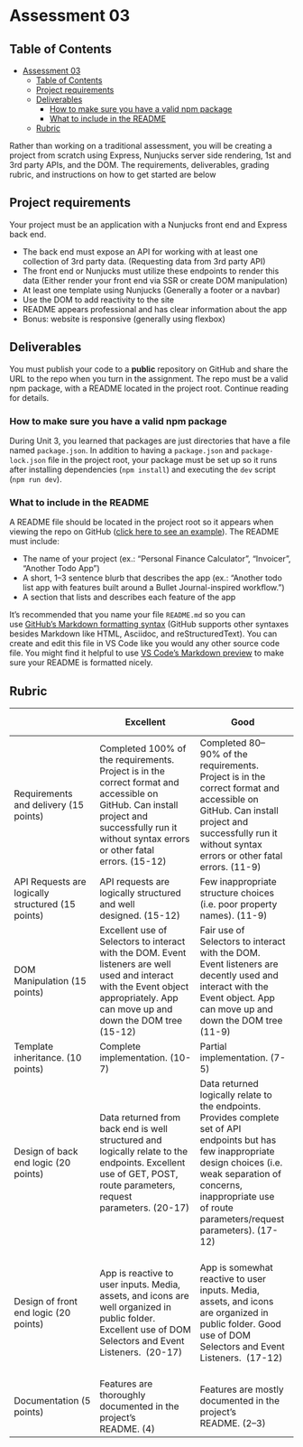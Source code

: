 # Assessment 03

## Table of Contents

- [Assessment 03](#assessment-03)
  - [Table of Contents](#table-of-contents)
  - [Project requirements](#project-requirements)
  - [Deliverables](#deliverables)
    - [How to make sure you have a valid npm package](#how-to-make-sure-you-have-a-valid-npm-package)
    - [What to include in the README](#what-to-include-in-the-readme)
  - [Rubric](#rubric)

Rather than working on a traditional assessment, you will be creating a project from scratch using Express, Nunjucks server side rendering, 1st and 3rd party APIs, and the DOM. The requirements, deliverables, grading rubric, and instructions on how to get started are below

## Project requirements

Your project must be an application with a Nunjucks front end and Express back end.

- The back end must expose an API for working with at least one collection of 3rd party data. (Requesting data from 3rd party API)
- The front end or Nunjucks must utilize these endpoints to render this data (Either render your front end via SSR or create DOM manipulation)
- At least one template using Nunjucks (Generally a footer or a navbar)
- Use the DOM to add reactivity to the site
- README appears professional and has clear information about the app
- Bonus: website is responsive (generally using flexbox)

## Deliverables

You must publish your code to a **public** repository on GitHub and share the URL to the repo when you turn in the assignment. The repo must be a valid npm package, with a README located in the project root. Continue reading for details.

### How to make sure you have a valid npm package

During Unit 3, you learned that packages are just directories that have a file named `package.json`. In addition to having a `package.json` and `package-lock.json` file in the project root, your package must be set up so it runs after installing dependencies (`npm install`) and executing the `dev` script (`npm run dev`).

### What to include in the README

A README file should be located in the project root so it appears when viewing the repo on GitHub ([click here to see an example](https://github.com/catppuccin/catppuccin#readme)). The README must include:

- The name of your project (ex.: “Personal Finance Calculator”, “Invoicer”, “Another Todo App”)
- A short, 1–3 sentence blurb that describes the app (ex.: “Another todo list app with features built around a Bullet Journal-inspired workflow.”)
- A section that lists and describes each feature of the app

It’s recommended that you name your file `README.md` so you can use [GitHub’s Markdown formatting syntax](https://docs.github.com/en/get-started/writing-on-github/getting-started-with-writing-and-formatting-on-github/basic-writing-and-formatting-syntax) (GitHub supports other syntaxes besides Markdown like HTML, Asciidoc, and reStructuredText). You can create and edit this file in VS Code like you would any other source code file. You might find it helpful to use [VS Code’s Markdown preview](https://code.visualstudio.com/docs/languages/markdown#_markdown-preview) to make sure your README is formatted nicely.

## Rubric

|  | Excellent | Good | Needs improvement | Unsatisfactory |
| --- | --- | --- | --- | --- |
| Requirements and delivery (15 points) | Completed 100% of the requirements. Project is in the correct format and accessible on GitHub. Can install project and successfully run it without syntax errors or other fatal errors. (15-12) | Completed 80–90% of the requirements. Project is in the correct format and accessible on GitHub. Can install project and successfully run it without syntax errors or other fatal errors. (11-9) | Completed 70–80% of the requirements. Project is in the correct format and accessible on GitHub. Can install project and successfully run it after correcting a few trivial errors. (9-6) | Completed less than 70% of the requirements. Project is in the correct format and accessible on GitHub. Can install project and successfully run it after correcting a few trivial errors. (6-0) |
| API Requests  are logically structured (15 points) | API requests are logically structured and well designed. (15-12) | Few inappropriate structure choices (i.e. poor property names). (11-9) | Several inappropriate structure choices. (9-6) | Data mockup is insufficient or missing. (6-0) |
| DOM Manipulation (15 points) | Excellent use of Selectors to interact with the DOM. Event listeners are well used and interact with the Event object appropriately. App can move up and down the DOM tree (15-12) | Fair use of Selectors to interact with the DOM. Event listeners are decently used and interact with the Event object. App can move up and down the DOM tree (11-9) | Poor use of Selectors to interact with the DOM. Event listeners are poorly used. App can move up and down the DOM tree (9-6) | Poor or no use of Selectors, Event listeners, and does not travers the DOM tree (6-0) |
| Template inheritance. (10 points) | Complete implementation. (10-7) | Partial implementation. (7-5) | Attempted implementation. (5-3) | Not implemented. (3-0) |
| Design of back end logic (20 points) | Data returned from back end is well structured and logically relate to the endpoints. Excellent use of GET, POST, route parameters, request parameters. (20-17) | Data returned logically relate to the endpoints. Provides complete set of API endpoints but has few inappropriate design choices (i.e. weak separation of concerns, inappropriate use of route parameters/request parameters). (17-12) | Several inappropriate design choices (i.e. inappropriate use of GET, POST, route parameters, request parameters). Data returned is disorganized. The relationship between endpoints and what they return is unclear. (12-8) | App is poorly written or incorrect. (8-0) |
| Design of front end logic (20 points) | App is reactive to user inputs. Media, assets, and icons are well organized in public folder. Excellent use of DOM Selectors and Event Listeners.  (20-17) | App is somewhat reactive to user inputs. Media, assets, and icons are organized in public folder. Good use of DOM Selectors and Event Listeners.  (17-12) | App has poor/inconsistent reactivity to user inputs. Media, assets, and icons are poorly organized in public folder. Poor  use of DOM Selectors and Event Listeners.  (12-8) | App is poorly written or incorrect. (8-0) |
| Documentation (5 points) | Features are thoroughly documented in the project’s README. (4) | Features are mostly documented in the project’s README. (2–3) | Missing documentation for most features. (1) | README is missing (0) |
